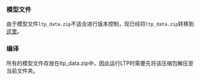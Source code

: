 ### 模型文件

由于模型文件`ltp_data.zip`不适合进行版本控制，现已经将`ltp_data.zip`转移到[这里](http://ir.hit.edu.cn/ltp/program/ltp_data.zip)。

### 编译

所有的模型文件存放在ltp_data.zip中，因此运行LTP时需要先将该压缩包解压至当前文件夹。
